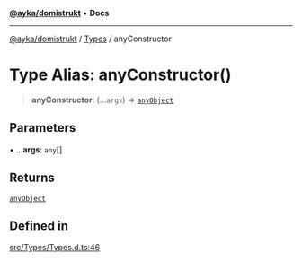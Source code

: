[**@ayka/domistrukt**](../../../README.md) • **Docs**

***

[@ayka/domistrukt](../../../globals.md) / [Types](../README.md) / anyConstructor

# Type Alias: anyConstructor()

> **anyConstructor**: (...`args`) => [`anyObject`](anyObject.md)

## Parameters

• ...**args**: `any`[]

## Returns

[`anyObject`](anyObject.md)

## Defined in

[src/Types/Types.d.ts:46](https://github.com/AndreyMork/domistrukt/blob/9b256ecb394491e3c3ce021e778be2c15de76c25/src/Types/Types.d.ts#L46)
